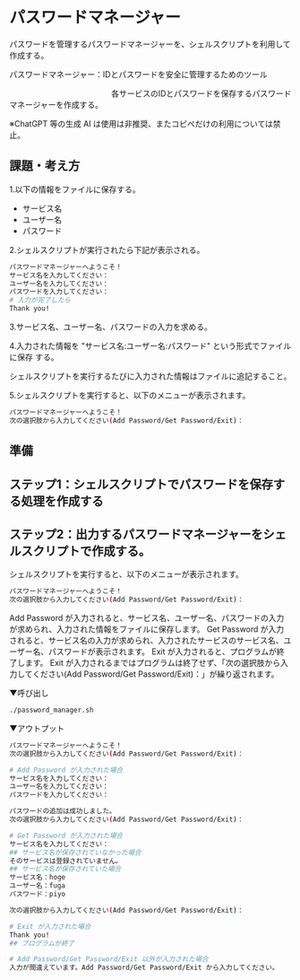 # パスワードマネージャー

パスワードを管理するパスワードマネージャーを、シェルスクリプトを利用して作成する。

パスワードマネージャー：IDとパスワードを安全に管理するためのツール

　　　　　　　　　　　　　各サービスのIDとパスワードを保存するパスワードマネージャーを作成する。

※ChatGPT 等の生成 AI は使用は非推奨、またコピペだけの利用については禁止。

## 課題・考え方

1\.以下の情報をファイルに保存する。

- サービス名
- ユーザー名
- パスワード

2\.シェルスクリプトが実行されたら下記が表示される。

```bash
パスワードマネージャーへようこそ！
サービス名を入力してください：
ユーザー名を入力してください：
パスワードを入力してください：
# 入力が完了したら
Thank you!
```
3\.サービス名、ユーザー名、パスワードの入力を求める。

4\.入力された情報を "サービス名:ユーザー名:パスワード" という形式でファイルに保存
する。

シェルスクリプトを実行するたびに入力された情報はファイルに追記すること。

5\.シェルスクリプトを実行すると、以下のメニューが表示されます。

```bash
パスワードマネージャーへようこそ！
次の選択肢から入力してください(Add Password/Get Password/Exit)：
```

## 準備

## ステップ1：シェルスクリプトでパスワードを保存する処理を作成する

## ステップ2：出力するパスワードマネージャーをシェルスクリプトで作成する。


シェルスクリプトを実行すると、以下のメニューが表示されます。

```bash
パスワードマネージャーへようこそ！
次の選択肢から入力してください(Add Password/Get Password/Exit)：
```

Add Password が入力されると、サービス名、ユーザー名、パスワードの入力が求められ、入力された情報をファイルに保存します。
Get Password が入力されると、サービス名の入力が求められ、入力されたサービスのサービス名、ユーザー名、パスワードが表示されます。
Exit が入力されると、プログラムが終了します。
Exit が入力されるまではプログラムは終了せず、「次の選択肢から入力してください(Add Password/Get Password/Exit)：」が繰り返されます。

▼呼び出し

```bash
./password_manager.sh
```

▼アウトプット

```bash
パスワードマネージャーへようこそ！
次の選択肢から入力してください(Add Password/Get Password/Exit)：

# Add Password が入力された場合
サービス名を入力してください：
ユーザー名を入力してください：
パスワードを入力してください：

パスワードの追加は成功しました。
次の選択肢から入力してください(Add Password/Get Password/Exit)：

# Get Password が入力された場合
サービス名を入力してください：
## サービス名が保存されていなかった場合
そのサービスは登録されていません。
## サービス名が保存されていた場合
サービス名：hoge
ユーザー名：fuga
パスワード：piyo

次の選択肢から入力してください(Add Password/Get Password/Exit)：

# Exit が入力された場合
Thank you!
## プログラムが終了

# Add Password/Get Password/Exit 以外が入力された場合
入力が間違えています。Add Password/Get Password/Exit から入力してください。
